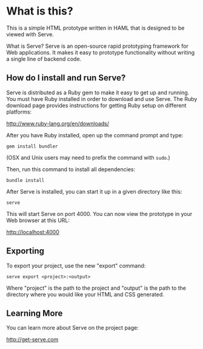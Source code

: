 What is this?
=============

This is a simple HTML prototype written in HAML that is designed to be
viewed with Serve.

What is Serve? Serve is an open-source rapid prototyping framework for Web
applications. It makes it easy to prototype functionality without writing a
single line of backend code.


How do I install and run Serve?
-------------------------------

Serve is distributed as a Ruby gem to make it easy to get up and running. You
must have Ruby installed in order to download and use Serve. The Ruby download
page provides instructions for getting Ruby setup on different platforms:

<http://www.ruby-lang.org/en/downloads/>

After you have Ruby installed, open up the command prompt and type:

    gem install bundler

(OSX and Unix users may need to prefix the command with `sudo`.)

Then, run this command to install all dependencies:

    bundle install

After Serve is installed, you can start it up in a given directory like this:

    serve

This will start Serve on port 4000. You can now view the prototype in your
Web browser at this URL:

<http://localhost:4000>


Exporting
---------

To export your project, use the new "export" command:

    serve export <project>:<output>

Where "project" is the path to the project and "output" is the path to the
directory where you would like your HTML and CSS generated.


Learning More
-------------

You can learn more about Serve on the project page:

<http://get-serve.com>
